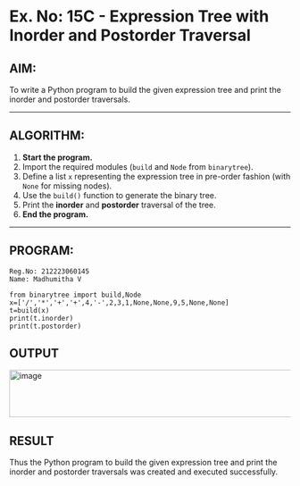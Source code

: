 # Ex. No: 15C - Expression Tree with Inorder and Postorder Traversal

## AIM:
To write a Python program to build the given expression tree and print the inorder and postorder traversals.

---

## ALGORITHM:

1. **Start the program.**
2. Import the required modules (`build` and `Node` from `binarytree`).
3. Define a list `x` representing the expression tree in pre-order fashion (with `None` for missing nodes).
4. Use the `build()` function to generate the binary tree.
5. Print the **inorder** and **postorder** traversal of the tree.
6. **End the program.**

---

## PROGRAM:

```
Reg.No: 212223060145
Name: Madhumitha V

from binarytree import build,Node
x=['/','*','+','+',4,'-',2,3,1,None,None,9,5,None,None]
t=build(x)
print(t.inorder)
print(t.postorder)
```

## OUTPUT
<img width="978" height="85" alt="image" src="https://github.com/user-attachments/assets/b4564e72-d1ba-49e8-af45-c946c71facbb" />

## RESULT
Thus the Python program to build the given expression tree and print the inorder and postorder traversals was created and executed successfully.

